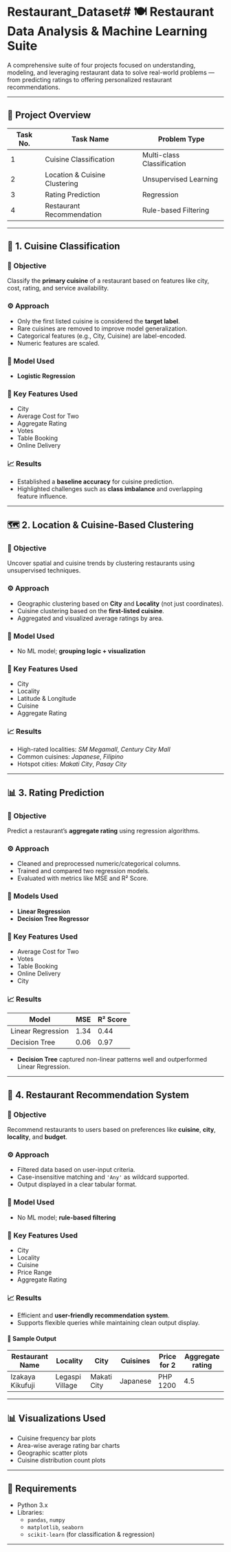 # Restaurant_Dataset# 🍽️ Restaurant Data Analysis & Machine Learning Suite

A comprehensive suite of four projects focused on understanding, modeling, and leveraging restaurant data to solve real-world problems — from predicting ratings to offering personalized restaurant recommendations.

---

## 📂 Project Overview

| Task No. | Task Name                     | Problem Type                |
|----------|-------------------------------|-----------------------------|
| 1        | Cuisine Classification        | Multi-class Classification  |
| 2        | Location & Cuisine Clustering | Unsupervised Learning       |
| 3        | Rating Prediction             | Regression                  |
| 4        | Restaurant Recommendation     | Rule-based Filtering        |

---

## 🧠 1. Cuisine Classification

### 🎯 Objective
Classify the **primary cuisine** of a restaurant based on features like city, cost, rating, and service availability.

### ⚙️ Approach
- Only the first listed cuisine is considered the **target label**.
- Rare cuisines are removed to improve model generalization.
- Categorical features (e.g., City, Cuisine) are label-encoded.
- Numeric features are scaled.

### 🤖 Model Used
- **Logistic Regression**

### 📌 Key Features Used
- City  
- Average Cost for Two  
- Aggregate Rating  
- Votes  
- Table Booking  
- Online Delivery  

### 📈 Results
- Established a **baseline accuracy** for cuisine prediction.
- Highlighted challenges such as **class imbalance** and overlapping feature influence.

---

## 🗺️ 2. Location & Cuisine-Based Clustering

### 🎯 Objective
Uncover spatial and cuisine trends by clustering restaurants using unsupervised techniques.

### ⚙️ Approach
- Geographic clustering based on **City** and **Locality** (not just coordinates).
- Cuisine clustering based on the **first-listed cuisine**.
- Aggregated and visualized average ratings by area.

### 🤖 Model Used
- No ML model; **grouping logic + visualization**

### 📌 Key Features Used
- City  
- Locality  
- Latitude & Longitude  
- Cuisine  
- Aggregate Rating  

### 📈 Results
- High-rated localities: *SM Megamall*, *Century City Mall*
- Common cuisines: *Japanese*, *Filipino*
- Hotspot cities: *Makati City*, *Pasay City*

---

## 📊 3. Rating Prediction

### 🎯 Objective
Predict a restaurant’s **aggregate rating** using regression algorithms.

### ⚙️ Approach
- Cleaned and preprocessed numeric/categorical columns.
- Trained and compared two regression models.
- Evaluated with metrics like MSE and R² Score.

### 🤖 Models Used
- **Linear Regression**
- **Decision Tree Regressor**

### 📌 Key Features Used
- Average Cost for Two  
- Votes  
- Table Booking  
- Online Delivery  
- City  

### 📈 Results

| Model             | MSE   | R² Score |
|-------------------|-------|----------|
| Linear Regression | 1.34  | 0.44     |
| Decision Tree     | 0.06  | 0.97     |

- **Decision Tree** captured non-linear patterns well and outperformed Linear Regression.

---

## 🌟 4. Restaurant Recommendation System

### 🎯 Objective
Recommend restaurants to users based on preferences like **cuisine**, **city**, **locality**, and **budget**.

### ⚙️ Approach
- Filtered data based on user-input criteria.
- Case-insensitive matching and `'Any'` as wildcard supported.
- Output displayed in a clear tabular format.

### 🤖 Model Used
- No ML model; **rule-based filtering**

### 📌 Key Features Used
- City  
- Locality  
- Cuisine  
- Price Range  
- Aggregate Rating  

### 📈 Results
- Efficient and **user-friendly recommendation system**.
- Supports flexible queries while maintaining clean output display.

#### 🧪 Sample Output

| Restaurant Name  | Locality         | City         | Cuisines  | Price for 2  | Aggregate rating |
|------------------|------------------|--------------|-----------|--------------|------------------|
| Izakaya Kikufuji | Legaspi Village  | Makati City  | Japanese  | PHP 1200     | 4.5              |

---

## 📊 Visualizations Used

- Cuisine frequency bar plots
- Area-wise average rating bar charts
- Geographic scatter plots
- Cuisine distribution count plots

---

## 🧰 Requirements

- Python 3.x
- Libraries:
  - `pandas`, `numpy`
  - `matplotlib`, `seaborn`
  - `scikit-learn` (for classification & regression)

---


